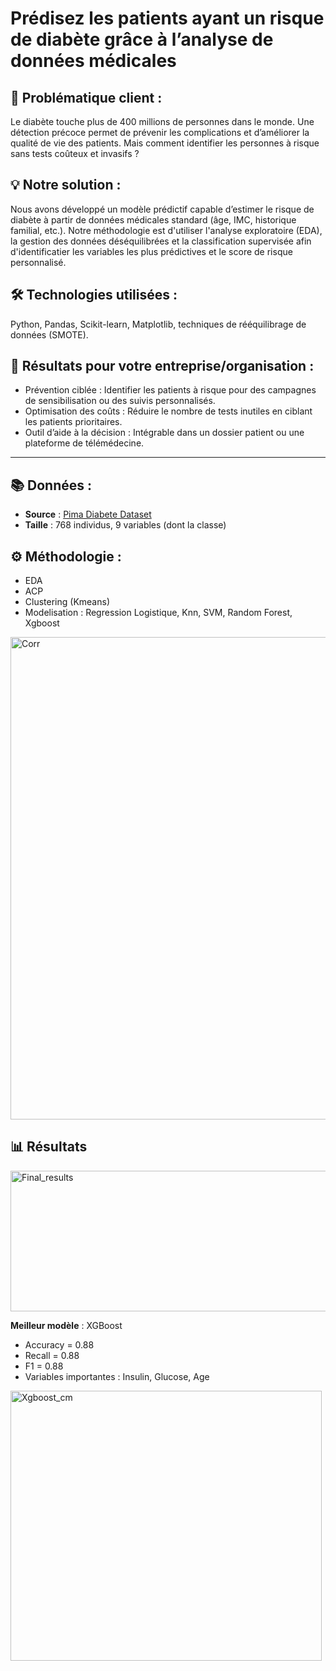 # Prédisez les patients ayant un risque de diabète grâce à l’analyse de données médicales

## 🎯 Problématique client :
Le diabète touche plus de 400 millions de personnes dans le monde. Une détection précoce permet de prévenir les complications et d’améliorer la qualité de vie des patients. Mais comment identifier les personnes à risque sans tests coûteux et invasifs ?

## 💡 Notre solution :
Nous avons développé un modèle prédictif capable d’estimer le risque de diabète à partir de données médicales standard (âge, IMC, historique familial, etc.). Notre méthodologie est d'utiliser l'analyse exploratoire (EDA), la gestion des données déséquilibrées et la classification supervisée afin d'identificatier les variables les plus prédictives et le score de risque personnalisé.

## 🛠️ Technologies utilisées :
Python, Pandas, Scikit-learn, Matplotlib, techniques de rééquilibrage de données (SMOTE).

## 🚀 Résultats pour votre entreprise/organisation :
- Prévention ciblée : Identifier les patients à risque pour des campagnes de sensibilisation ou des suivis personnalisés.
- Optimisation des coûts : Réduire le nombre de tests inutiles en ciblant les patients prioritaires.
- Outil d’aide à la décision : Intégrable dans un dossier patient ou une plateforme de télémédecine.

--------------------------------------------------------------------

## 📚 Données :
- **Source** : [Pima Diabete Dataset](https://www.kaggle.com/datasets/akshaydattatraykhare/diabetes-dataset)
- **Taille** : 768 individus, 9 variables (dont la classe)

## ⚙️ Méthodologie :
- EDA
- ACP
- Clustering (Kmeans)
- Modelisation : Regression Logistique, Knn, SVM, Random Forest, Xgboost
  
<img width="800" height="772" alt="Corr" src="https://github.com/user-attachments/assets/7df5873e-dec1-4050-b7bb-a5d16b6e31a6" />

## 📊 Résultats

<img width="613" height="225" alt="Final_results" src="https://github.com/user-attachments/assets/9d00f43b-5c9a-4dea-83aa-c440f6a540a1" />

**Meilleur modèle** : XGBoost
- Accuracy = 0.88
- Recall = 0.88
- F1 = 0.88
- Variables importantes : Insulin, Glucose, Age

<img width="498" height="432" alt="Xgboost_cm" src="https://github.com/user-attachments/assets/7fe457e4-f739-41e2-975b-7f2a3c4abf82" />



